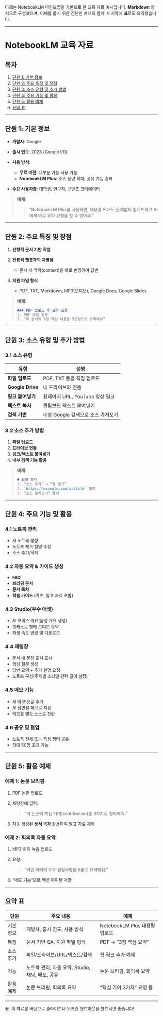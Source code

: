 아래는 NotebookLM 마인드맵을 기반으로 한 교육 자료 예시입니다. **Markdown** 형식으로 구성했으며, 이해를 돕기 위한 간단한 예제와 함께, 마지막에 **표**로도 요약했습니다.

---

# NotebookLM 교육 자료

## 목차

1. [단원 1: 기본 정보](#단원-1-기본-정보)
2. [단원 2: 주요 특징 및 장점](#단원-2-주요-특징-및-장점)
3. [단원 3: 소스 유형 및 추가 방법](#단원-3-소스-유형-및-추가-방법)
4. [단원 4: 주요 기능 및 활용](#단원-4-주요-기능-및-활용)
5. [단원 5: 활용 예제](#단원-5-활용-예제)
6. [요약 표](#요약-표)

---

## 단원 1: 기본 정보

* **개발사**: Google
* **출시 연도**: 2023 (Google I/O)
* **사용 방식**:

  * **무료 버전**: 대부분 기능 사용 가능
  * **NotebookLM Plus**: 소스 용량 확대, 공유 기능 강화
* **주요 사용자층**: 대학생, 연구자, 콘텐츠 크리에이터

> **예제**:
>
> > “NotebookLM Plus를 사용하면, 대용량 PDF도 문제없이 업로드하고 AI에게 바로 요약 요청을 할 수 있어요.”

---

## 단원 2: 주요 특징 및 장점

1. **선형적 문서 기반 작업**
2. **전통적 챗봇과의 차별점**

   * 문서 내 맥락(context)을 바로 반영하여 답변
3. **지원 파일 형식**

   * PDF, TXT, Markdown, MP3(오디오), Google Docs, Google Slides

> **예제**:
>
> ```markdown
> ### PDF 업로드 후 요약 요청
> 1. PDF 파일 첨부  
> 2. “이 문서의 3장 핵심 내용을 5문장으로 요약해줘”  
> ```

---

## 단원 3: 소스 유형 및 추가 방법

### 3.1 소스 유형

| 유형               | 설명                      |
| ---------------- | ----------------------- |
| **파일 업로드**       | PDF, TXT 등을 직접 업로드      |
| **Google Drive** | 내 드라이브와 연동              |
| **링크 붙여넣기**      | 웹페이지 URL, YouTube 영상 링크 |
| **텍스트 복사**       | 클립보드 텍스트 붙여넣기           |
| **검색 기반**        | 내장 Google 검색으로 소스 가져오기  |

### 3.2 소스 추가 방법

1. **파일 업로드**
2. **드라이브 연동**
3. **링크/텍스트 붙여넣기**
4. **내부 검색 기능 활용**

> **예제**:
>
> ```markdown
> # 링크 추가
> 1. “소스 추가” → “웹 링크”  
> 2. `https://example.com/article` 입력  
> 3. “소스 불러오기” 클릭
> ```

---

## 단원 4: 주요 기능 및 활용

### 4.1 노트북 관리

* 새 노트북 생성
* 노트북 제목·설명 수정
* 소스 추가/삭제

### 4.2 자동 요약 & 가이드 생성

* **FAQ**
* **브리핑 문서**
* **문서 목차**
* **학습 가이드** (퀴즈, 참고 자료 포함)

### 4.3 Studio(우수 애셋)

* AI 보이스 개요(음성 개요 생성)
* 팟캐스트 형태 오디오 요약
* 재생 속도 변경 및 다운로드

### 4.4 채팅창

* 문서 내 문장 출처 표시
* 핵심 질문 생성
* 답변 요약 + 추가 설명 요청
* 노트북 구성(주제별 스타일·단락 길이 설정)

### 4.5 메모 기능

* 새 메모·댓글 추가
* AI 답변을 메모로 저장
* 메모를 별도 소스로 전환

### 4.6 공유 및 협업

* 노트북 전체 또는 특정 챕터 공유
* 최대 50명 초대 가능

---

## 단원 5: 활용 예제

### 예제 1: 논문 브리핑

1. PDF 논문 업로드
2. 채팅창에 입력:

   > “이 논문의 핵심 기여(contribution)를 3가지로 정리해줘.”
3. 자동 생성된 **문서 목차** 활용하여 발표 자료 제작

### 예제 2: 회의록 자동 요약

1. MP3 회의 녹음 업로드
2. 요청:

   > “이번 회의의 주요 결정사항을 5줄로 요약해줘.”
3. “메모 기능”으로 액션 아이템 저장

---

## 요약 표

| 단원    | 주요 내용                             | 예제                      |
| ----- | --------------------------------- | ----------------------- |
| 기본 정보 | 개발사, 출시 연도, 사용 방식                 | NotebookLM Plus 대용량 업로드 |
| 특징    | 문서 기반 QA, 지원 파일 형식                | PDF → “3장 핵심 요약”        |
| 소스 추가 | 파일/드라이브/URL/텍스트/검색                | 웹 링크 추가 예제              |
| 기능    | 노트북 관리, 자동 요약, Studio, 채팅, 메모, 공유 | 논문 브리핑, 회의록 요약          |
| 활용 예제 | 논문 브리핑, 회의록 요약                    | “핵심 기여 3가지” 요청 등        |

---

끝. 이 자료를 바탕으로 슬라이드나 워크숍 핸드아웃을 만드시면 좋습니다!
